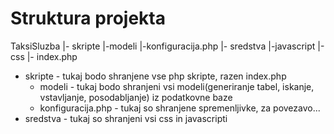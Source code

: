 Struktura projekta
=====

TaksiSluzba
|- skripte
 |-modeli
 |-konfiguracija.php
|- sredstva
 |-javascript
 |-css
|- index.php

*	skripte	-	tukaj bodo shranjene vse php skripte, razen index.php
	*	modeli	-	tukaj bodo shranjeni vsi modeli(generiranje tabel, iskanje, vstavljanje, posodabljanje) iz podatkovne baze
	*	konfiguracija.php	-	tukaj so shranjene spremenljivke, za povezavo...
*	sredstva	-	tukaj so shranjeni vsi css in javascripti